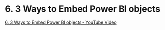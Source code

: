 # 6.  3 Ways to Embed Power BI objects 
[6.  3 Ways to Embed Power BI objects - YouTube Video](https://youtu.be/egP0GHSOUIM)

